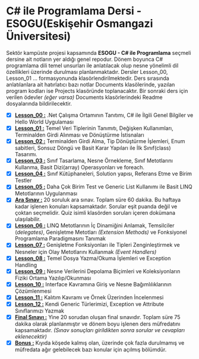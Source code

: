 # C# ile Programlama Dersi - ESOGU(Eskişehir Osmangazi Üniversitesi)

Sektör kampüste projesi kapsamında **ESOGU - C# ile Programlama** seçmeli dersine ait notların yer aldığı genel repodur. Dönem boyunca C# programlama dili temel unsurları ile anlatılacak olup nesne yönelimli dil özellikleri üzerinde durulması planlanmaktadır. Dersler Lesson_00, Lesson_01 ... formasyonunda klasörlendirilmektedir. Ders sırasında anlatılanlara ait hatırlatıcı bazı notlar Documents klasölerinde, yazılan program kodları ise Projects klasöründe toplanacaktır. Bir sonraki ders için verilen ödevler _(eğer varsa)_ Documents klasörlerindeki Readme dosyalarında bildirilecektir.

- [x] **[Lesson_00 :](https://github.com/buraksenyurt/akademi/tree/main/Lesson_00)** .Net Çalışma Ortamının Tanıtımı, C# ile İlgili Genel Bilgiler ve Hello World Uygulaması
- [x] **[Lesson_01 :](https://github.com/buraksenyurt/akademi/tree/main/Lesson_01)** Temel Veri Tiplerinin Tanımıtı, Değişken Kullanımları, Terminalden Girdi Alınması ve Dönüştürme İstisnaları
- [x] **[Lesson_02 :](https://github.com/buraksenyurt/akademi/tree/main/Lesson_02)** Terminalden Girdi Alma, Tip Dönüştürme İşlemleri, Enum sabitleri, Sonsuz Döngü ve Basit Karar Yapıları ile İlk Sınıf(class) Tasarımı.
- [x] **[Lesson_03 :](https://github.com/buraksenyurt/akademi/tree/main/Lesson_03)** Sınıf Tasarlama, Nesne Örnekleme, Sınıf Metotlarını Kullanma, Basit Dizi(array) Operasyonları ve foreach.
- [x] **[Lesson_04 :](https://github.com/buraksenyurt/akademi/tree/main/Lesson_04)** Sınıf Kütüphaneleri, Solution yapısı, Referans Etme ve Birim Testler
- [x] **[Lesson_05 :](https://github.com/buraksenyurt/akademi/tree/main/Lesson_05)** Daha Çok Birim Test ve Generic List Kullanımı ile Basit LINQ Metotlarının Uygulanması
- [x] **[Ara Sınav :](https://github.com/buraksenyurt/akademi/tree/main/Quiz)** 20 soruluk ara sınav. Toplam süre 60 dakika. Bu haftaya kadar işlenen konuları kapsamaktadır. Sorular eşit puanda değil ve çoktan seçmelidir. Quiz isimli klasörden soruları içeren dokümana ulaşılabilir.
- [x] **[Lesson_06 :](https://github.com/buraksenyurt/akademi/tree/main/Lesson_06)** LINQ Metotlarının İç Dinamiğini Anlamak, Temsilciler (_delegates)_, Genişletme Metotları _(Extension Methods)_ ve Fonksiyonel Programlama Paradigmasını Tanımak
- [x] **[Lesson_07 :](https://github.com/buraksenyurt/akademi/tree/main/Lesson_07)** Genişletme Fonksiyonları ile Tipleri Zenginleştirmek ve Nesneler için Olay Metotlarını Kullanmak _(Event Handlers)_
- [x] **[Lesson_08 :](https://github.com/buraksenyurt/akademi/tree/main/Lesson_08)** Temel Dosya Yazma/Okuma İşlemleri ve Exception Handling
- [x] **[Lesson_09 :](https://github.com/buraksenyurt/akademi/tree/main/Lesson_09)** Nesne Verilerini Depolama Biçimleri ve Koleksiyonların Fiziki Ortama Yazılıp/Okunması
- [x] **[Lesson_10 :](https://github.com/buraksenyurt/akademi/tree/main/Lesson_10)** Interface Kavramına Giriş ve Nesne Bağımlılıklarının Çözümlenmesi
- [x] **[Lesson_11 :](https://github.com/buraksenyurt/akademi/tree/main/Lesson_11)** Kalıtım Kavramı ve Örnek Üzerinden İncelenmesi
- [x] **[Lesson_12 :](https://github.com/buraksenyurt/akademi/tree/main/Lesson_12)** Kendi Generic Türlerimizi, Exception ve Attribute Sınıflarımızı Yazmak
- [x] **[Final Sınavı :](https://github.com/buraksenyurt/akademi/tree/main/FinalExam)** Yine 20 sorudan oluşan final sınavıdır. Toplam süre 75 dakika olarak planlanmıştır ve dönem boyu işlenen ders müfredatını kapsamaktadır. _(Sınav sonuçları girildikten sonra sorular ve cevapları eklenecektir)_
- [x] **[Bonus :](https://github.com/buraksenyurt/akademi/tree/main/Bonus)** Kıyıda köşede kalmış olan, üzerinde çok fazla durulmamış ve müfredata ağır gelebilecek bazı konular için açılmış bölümdür.
